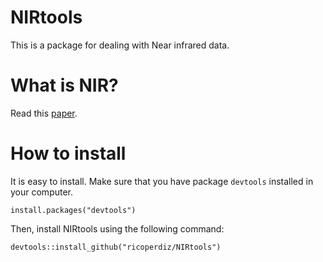 # NIRtools

This is a package for dealing with Near infrared data.

# What is NIR?

Read this [paper](http://www.scielo.br/scielo.php?script=sci_arttext&pid=S0103-50532003000200006).

# How to install

It is easy to install. Make sure that you have package `devtools` installed in your computer.

```
install.packages("devtools")
```

Then, install NIRtools using the following command:

```
devtools::install_github("ricoperdiz/NIRtools")
```